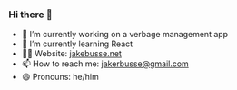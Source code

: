 ### Hi there 👋

<!--
**jakebusse/jakebusse** is a ✨ _special_ ✨ repository because its `README.md` (this file) appears on your GitHub profile.

Here are some ideas to get you started:

- 👯 I’m looking to collaborate on ...
- 🤔 I’m looking for help with ...
- 💬 Ask me about ...
- ⚡ Fun fact: ...
- 🌱 I’m currently learning ...
-->

- 🔭 I’m currently working on a verbage management app
- 🌱 I’m currently learning React
- 👨‍💻 Website: <a href="https://www.jakebusse.net" target="_blank">jakebusse.net</a>
- 📫 How to reach me: <a href="mailto:jakerbusse@gmail.com">jakerbusse@gmail.com</a>
- 😄 Pronouns: he/him
